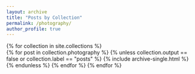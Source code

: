 ```yaml
---
layout: archive
title: "Posts by Collection"
permalink: /photography/
author_profile: true
---
```

{% for collection in site.collections %}  
  {% for post in collection.photography %}
    {% unless collection.output == false or collection.label == "posts" %}
      {% include archive-single.html %}
    {% endunless %}
  {% endfor %}
{% endfor %}  